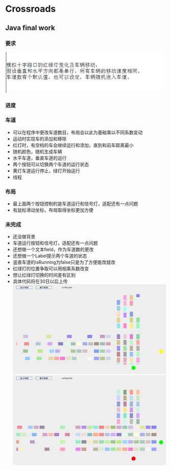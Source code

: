 # Crossroads
## Java final work
### 要求  
![require](./pictures/require.png)
### __进度__
### 车道
* 可以在程序中更改车道数目，布局会以此为基础乘以不同系数变动
* 运动时实现车的添加和移除
* 红灯时，有空档的车会继续运行和添加，直到和前车距离最小  
* 随机颜色，随机生成车辆  
* 水平车道，垂直车道的运行
* 两个按钮可以切换两个车道的运行状态
* 黄灯车道运行停止，绿灯开始运行
* 线程  
### 布局
* 最上面两个按钮控制的是车道运行和信号灯，适配还有一点问题  
* 有鼠标滑动坐标，布局取得坐标更加方便  
### 未完成
* 还没做背景  
* 车道运行按钮和信号灯，适配还有一点问题  
* 还想做一个文本field，作为车道数的更改  
* 还想做一个Label提示两个车道的状态
* 竖直车道的isRunning为false只是为了方便能改就改
* 红绿灯的位置争取可以用相乘系数改变  
* 想让红绿灯切换的时间差有区别  
* 具体代码将在30日以后上传  
![example_1](./pictures/04.png)
![example_2](./pictures/05.png)